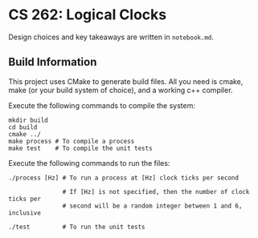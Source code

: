 # CS 262: Logical Clocks

Design choices and key takeaways are written in `notebook.md`.

## Build Information

This project uses CMake to generate build files. All you need is cmake, make (or your build system of choice), and a working c++ compiler.

Execute the following commands to compile the system:

```
mkdir build
cd build
cmake ../
make process # To compile a process
make test    # To compile the unit tests
```

Execute the following commands to run the files:

```
./process [Hz] # To run a process at [Hz] clock ticks per second

               # If [Hz] is not specified, then the number of clock ticks per
               # second will be a random integer between 1 and 6, inclusive

./test         # To run the unit tests
```
